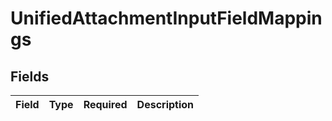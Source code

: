# UnifiedAttachmentInputFieldMappings


## Fields

| Field       | Type        | Required    | Description |
| ----------- | ----------- | ----------- | ----------- |